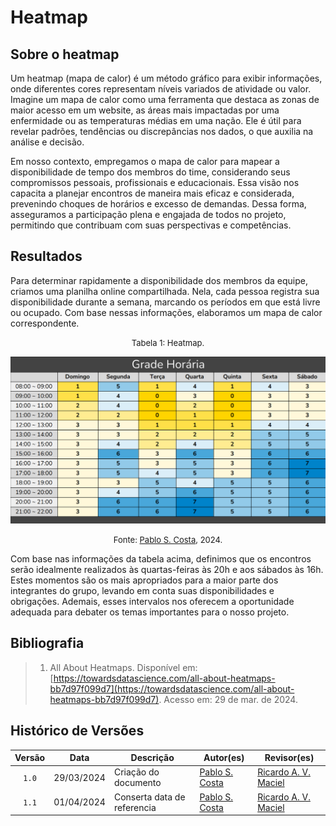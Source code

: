 # Heatmap

## Sobre o heatmap
Um heatmap (mapa de calor) é um método gráfico para exibir informações, onde diferentes cores representam níveis variados de atividade ou valor. Imagine um mapa de calor como uma ferramenta que destaca as zonas de maior acesso em um website, as áreas mais impactadas por uma enfermidade ou as temperaturas médias em uma nação. Ele é útil para revelar padrões, tendências ou discrepâncias nos dados, o que auxilia na análise e decisão.

Em nosso contexto, empregamos o mapa de calor para mapear a disponibilidade de tempo dos membros do time, considerando seus compromissos pessoais, profissionais e educacionais. Essa visão nos capacita a planejar encontros de maneira mais eficaz e considerada, prevenindo choques de horários e excesso de demandas. Dessa forma, asseguramos a participação plena e engajada de todos no projeto, permitindo que contribuam com suas perspectivas e competências.

## Resultados

Para determinar rapidamente a disponibilidade dos membros da equipe, criamos uma planilha online compartilhada. Nela, cada pessoa registra sua disponibilidade durante a semana, marcando os períodos em que está livre ou ocupado. Com base nessas informações, elaboramos um mapa de calor correspondente.


<font size="2"><p style="text-align: center">Tabela 1: Heatmap.</p></font>

<center markdown="1">

![Heatmap](../assets/heatmap.png)

</center>

<font size="2"><p style="text-align: center">Fonte: [Pablo S. Costa](https://github.com/pabloheika), 2024.</p></font>

Com base nas informações da tabela acima, definimos que os encontros serão idealmente realizados às quartas-feiras às 20h e aos sábados às 16h. Estes momentos são os mais apropriados para a maior parte dos integrantes do grupo, levando em conta suas disponibilidades e obrigações. Ademais, esses intervalos nos oferecem a oportunidade adequada para debater os temas importantes para o nosso projeto.

## Bibliografia

> 1. All About Heatmaps. Disponível em: [https://towardsdatascience.com/all-about-heatmaps-bb7d97f099d7](https://towardsdatascience.com/all-about-heatmaps-bb7d97f099d7). Acesso em: 29 de mar. de 2024.
>


## Histórico de Versões

| Versão | Data | Descrição | Autor(es) | Revisor(es) |
| :----: | :--: | --------- | ----------- | ------ |
| `1.0`  | 29/03/2024 | Criação do documento | [Pablo S. Costa](https://github.com/pabloheika)  | [Ricardo A. V. Maciel](https://github.com/avmricardo) |
| `1.1`  | 01/04/2024 | Conserta data de referencia | [Pablo S. Costa](https://github.com/pabloheika)  | [Ricardo A. V. Maciel](https://github.com/avmricardo) |
